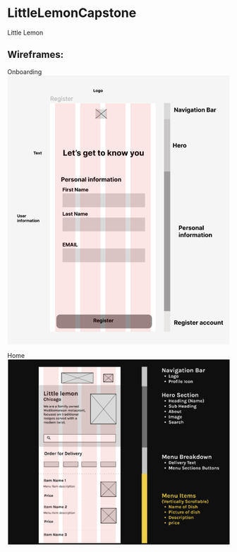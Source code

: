 # LittleLemonCapstone
Little Lemon





 ## Wireframes:

Onboarding
![](./assets/wireframe_register.png)

Home
![](./assets/wireframe_home.png)